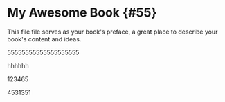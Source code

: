 # My Awesome Book {#55}

This file file serves as your book's preface, a great place to describe your book's content and ideas.

55555555555555555555

hhhhhh

123465



4531351

